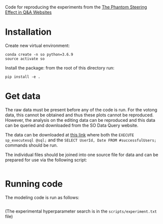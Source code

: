 Code for reproducing the experiments from the [The Phantom Steering Effect in Q&A Websites](https://arxiv.org/pdf/2002.06160.pdf)

# Installation
Create new virtual environment:
```
conda create -n so python=3.6.9
source activate so
```

Install the package: from the root of this directory run:
```
pip install -e .
```

# Get data
The raw data must be present before any of the code is run. For the votong data, this cannot be obtained and thus these plots cannot be reproduced. However, the analysis on the editing data can be reproduced and this data can be queried and downloaded from the SO Data Query website.

The data can be downloaded at [this link](https://data.stackexchange.com/stackoverflow/query/1216727/so-badges-work-count-edits-per-day-for-strunk-and-white-users) where both the `EXECUTE sp_executesql @sql;` and the `SELECT UserId, Date FROM #successfulUsers;` commands should be run.

The individual files should be joined into one source file for data and can be prepared for use via the following script:
```
```

# Running code
The modeling code is run as follows:
```

```

(The experimental hyperparameter search is in the `scripts/experiment.txt` file)
